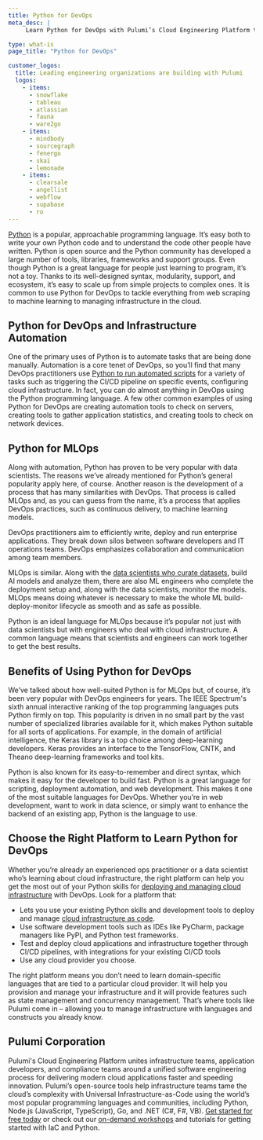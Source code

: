 ```yaml
---
title: Python for DevOps
meta_desc: |
     Learn Python for DevOps with Pulumi’s Cloud Engineering Platform to deliver modern cloud applications faster and speed innovation.

type: what-is
page_title: "Python for DevOps"

customer_logos:
  title: Leading engineering organizations are building with Pulumi
  logos:
    - items:
      - snowflake
      - tableau
      - atlassian
      - fauna
      - ware2go
    - items:
      - mindbody
      - sourcegraph
      - fenergo
      - skai
      - lemonade
    - items:
      - clearsale
      - angellist
      - webflow
      - supabase
      - ro
---
```


[Python](/why-is-python-so-popular/) is a popular, approachable programming language. It’s easy both to write your own Python code and to understand the code other people have written. Python is open source and the Python community has developed a large number of tools, libraries, frameworks and support groups. Even though Python is a great language for people just learning to program, it’s not a toy. Thanks to its well-designed syntax, modularity, support, and ecosystem, it’s easy to scale up from simple projects to complex ones. It is common to use Python for DevOps to tackle everything from web scraping to machine learning to managing infrastructure in the cloud.

## Python for DevOps and Infrastructure Automation

One of the primary uses of Python is to automate tasks that are being done manually. Automation is a core tenet of DevOps, so you’ll find that many DevOps practitioners use [Python to run automated scripts](/blog/automation-api-python/) for a variety of tasks such as triggering the CI/CD pipeline on specific events, configuring cloud infrastructure. In fact, you can do almost anything in DevOps using the Python programming language. A few other common examples of using Python for DevOps are creating automation tools to check on servers, creating tools to gather application statistics, and creating tools to check on network devices.

## Python for MLOps

Along with automation, Python has proven to be very popular with data scientists. The reasons we’ve already mentioned for Python’s general popularity apply here, of course. Another reason is the development of a process that has many similarities with DevOps. That process is called MLOps and, as you can guess from the name, it’s a process that applies DevOps practices, such as continuous delivery, to machine learning models.

DevOps practitioners aim to efficiently write, deploy and run enterprise applications. They break down silos between software developers and IT operations teams. DevOps emphasizes collaboration and communication among team members.

MLOps is similar. Along with the [data scientists who curate datasets](/blog/data-science-in-the-cloud/), build AI models and analyze them, there are also ML engineers who complete the deployment setup and, along with the data scientists, monitor the models. MLOps means doing whatever is necessary to make the whole ML build-deploy-monitor lifecycle as smooth and as safe as possible.

Python is an ideal language for MLOps because it’s popular not just with data scientists but with engineers who deal with cloud infrastructure. A common language means that scientists and engineers can work together to get the best results.

## Benefits of Using Python for DevOps

We’ve talked about how well-suited Python is for MLOps but, of course, it’s been very popular with DevOps engineers for years. The IEEE Spectrum's sixth annual interactive ranking of the top programming languages puts Python firmly on top. This popularity is driven in no small part by the vast number of specialized libraries available for it, which makes Python suitable for all sorts of applications. For example, in the domain of artificial intelligence, the Keras library is a top choice among deep-learning developers. Keras provides an interface to the TensorFlow, CNTK, and Theano deep-learning frameworks and tool kits.

Python is also known for its easy-to-remember and direct syntax, which makes it easy for the developer to build fast. Python is a great language for scripting, deployment automation, and web development. This makes it one of the most suitable languages for DevOps. Whether you’re in web development, want to work in data science, or simply want to enhance the backend of an existing app, Python is the language to use.

## Choose the Right Platform to Learn Python for DevOps

Whether you’re already an experienced ops practitioner or a data scientist who’s learning about cloud infrastructure, the right platform can help you get the most out of your Python skills for [deploying and managing cloud infrastructure](/blog/programming-the-cloud-with-python/) with DevOps. Look for a platform that:

- Lets you use your existing Python skills and development tools to deploy and manage [cloud infrastructure as code](/what-is/what-is-infrastructure-as-code/).
- Use software development tools such as IDEs like PyCharm, package managers like PyPI, and Python test frameworks.
- Test and deploy cloud applications and infrastructure together through CI/CD pipelines, with integrations for your existing CI/CD tools
- Use any cloud provider you choose.

The right platform means you don’t need to learn domain-specific languages that are tied to a particular cloud provider. It will help you provision and manage your infrastructure and it will provide features such as state management and concurrency management. That’s where tools like Pulumi come in – allowing you to manage infrastructure with languages and constructs you already know.

## Pulumi Corporation

Pulumi's Cloud Engineering Platform unites infrastructure teams, application developers, and compliance teams around a unified software engineering process for delivering modern cloud applications faster and speeding innovation. Pulumi’s open-source tools help infrastructure teams tame the cloud’s complexity with Universal Infrastructure-as-Code using the world’s most popular programming languages and communities, including Python, Node.js (JavaScript, TypeScript), Go, and .NET (C#, F#, VB). [Get started for free today](/docs/get-started/) or check out our [on-demand workshops](/events#on-demand) and tutorials for getting started with IaC and Python.
